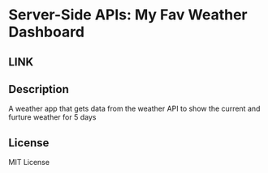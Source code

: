 # Server-Side APIs: My Fav Weather Dashboard

## LINK

## Description
A weather app that gets data from the weather API to show the current and furture weather for 5 days


## License
MIT License


